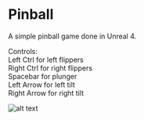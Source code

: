 # Pinball
 A simple pinball game done in Unreal 4.

 Controls:\
 Left Ctrl for left flippers\
 Right Ctrl for right flippers\
 Spacebar for plunger\
 Left Arrow for left tilt\
 Right Arrow for right tilt
  

![alt text](https://github.com/lxie27/Pinball/blob/main/Content/images/pinball_1.png?raw=true)
